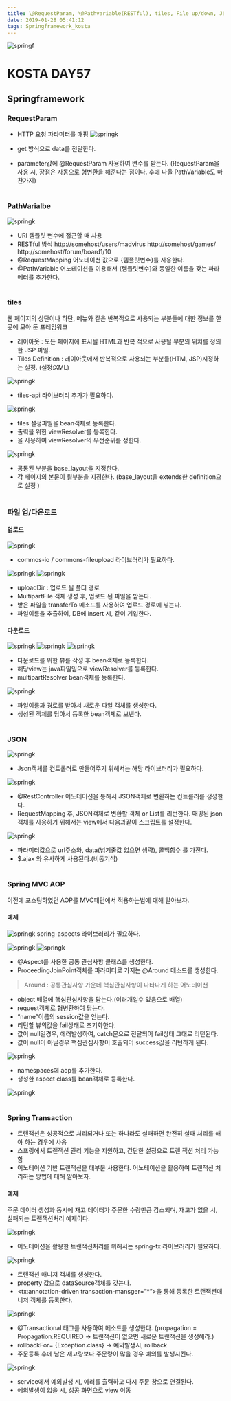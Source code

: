 ```yaml
---
title: \@RequestParam, \@Pathvariable(RESTful), tiles, File up/down, JSON, AOP, Transaction (KOSTA)
date: 2019-01-28 05:41:12
tags: Springframework_kosta
---
```


![springf](images/springframwork-logo.png)
#  KOSTA DAY57
## Springframework

### RequestParam
- HTTP 요청 파라미터를 매핑
![springk](images/springk/springk03-01.png)

- get 방식으로 data를 전달한다.
- parameter값에 @RequestParam 사용하여 변수를 받는다.
(RequestParam을 사용 시, 장점은 자동으로 형변환을 해준다는 점이다. 후에 나올 PathVariable도 마찬가지)
<br><br>

### PathVarialbe
![springk](images/springk/springk03-02.png)
- URI 템플릿 변수에 접근할 때 사용
- RESTful 방식
    http://somehost/users/madvirus
    http://somehost/games/
    http://somehost/forum/board1/10
- @RequestMapping 어노테이션 값으로 {템플릿변수}를 사용한다.
- @PathVariable 어노테이션을 이용해서 {템플릿변수}와 동일한 이름을 갖는 파라메터를 추가한다.
<br><br>

### tiles
웹 페이지의 상단이나 하단, 메뉴와 같은 반복적으로 사용되는 부분들에 대한 정보를 한 곳에 모아 둔 프레임워크

- 레이아웃 : 모든 페이지에 표시될 HTML과 반복 적으로 사용될 부분의 위치를 정의한 JSP 파일.
- Tiles Definition : 레이아웃에서 반복적으로 사용되는 부분들(HTM, JSP)지정하는 설정. (설정:XML)

![springk](images/springk/springk03-03.png)
- tiles-api 라이브러리 추가가 필요하다.

![springk](images/springk/springk03-04.png)
- tiles 설정파일을 bean객체로 등록한다.
- 출력을 위한 viewResolver를 등록한다.
- <property name=”order” value=”*”/>을 사용하여 viewResolver의 우선순위를 정한다.

![springk](images/springk/springk03-05.png)
- 공통된 부분을 base_layout을 지정한다.
- 각 페이지의 본문이 될부분을 지정한다.
(base_layout을 extends한 definition으로 설정 )
<br><br>

### 파일 업/다운로드
#### 업로드
![springk](images/springk/springk03-06.png)
- commos-io / commons-fileupload 라이브러리가 필요하다.

![springk](images/springk/springk03-07.png)
![springk](images/springk/springk03-08.png)
- uploadDir : 업로드 될 폴더 경로
- MultipartFile 객체 생성 후, 업로드 된 파일을 받는다.
- 받은 파일을 transferTo 메소드를 사용하여 업로드 경로에 넣는다.
- 파일이름을 추출하여, DB에 insert 시, 같이 기입한다.

#### 다운로드
![springk](images/springk/springk03-09.png)
![springk](images/springk/springk03-10.png)
![springk](images/springk/springk03-11.png)
- 다운로드를 위한 뷰를 작성 후 bean객체로 등록한다.
- 해당view는 java파일임으로 viewResolver를 등록한다.
- multipartResolver bean객체를 등록한다.

![springk](images/springk/springk03-12.png)
- 파일이름과 경로를 받아서 새로운 파일 객체를 생성한다.
- 생성된 객체를 담아서 등록한 bean객체로 보낸다.
<br><br>

### JSON
![springk](images/springk/springk03-13.png)
- Json객체를 컨트롤러로 만들어주기 위해서는 해당 라이브러리가 필요하다.

![springk](images/springk/springk03-14.png)
- @RestController 어노테이션을 통해서 JSON객체로 변환하는 컨트롤러를 생성한다.
- RequestMapping 후, JSON객체로 변환할 객체 or List를 리턴한다.
매핑된 json 객체를 사용하기 위해서는 view에서 다음과같이 스크립트를 설정한다.

![springk](images/springk/springk03-15.png)
- 파라미터값으로 url주소와, data(넘겨줄값 없으면 생략), 콜백함수 를 가진다.
- $.ajax 와 유사하게 사용된다.(비동기식)
<br><br>

### Spring MVC AOP
이전에 포스팅하였던 AOP를 MVC패턴에서 적용하는법에 대해 알아보자.

#### 예제
![springk](images/springk/springk03-16.png)
spring-aspects 라이브러리가 필요하다.

![springk](images/springk/springk03-17.png)
![springk](images/springk/springk03-18.png)
- @Aspect를 사용한 공통 관심사항 클래스를 생성한다.
- ProceedingJoinPoint객체를 파라미터로 가지는 @Around 메소드를 생성한다.

>Around : 공통관심사항 가운데 핵심관심사항이 나타나게 하는 어노테이션

- object 배열에 핵심관심사항을 담는다.(여러개일수 있음으로 배열)
- request객체로 형변환하여 담는다.
- “name”이름의 session값을 얻는다.
- 리턴할 뷰의값을 fail상태로 초기화한다.
- 값이 null일경우, 에러발생하여, catch문으로 전달되어 fail상태 그대로 리턴된다.
- 값이 null이 아닐경우 핵심관심사항이 호출되어 success값을 리턴하게 된다.

![springk](images/springk/springk03-19.png)
- namespaces에 aop를 추가한다.
- 생성한 aspect class를 bean객체로 등록한다.

![springk](images/springk/springk03-20.png)
<br><br>

### Spring Transaction
- 트랜잭션은 성공적으로 처리되거나 또는 하나라도 실패하면 완전히 실패 처리를 해야 하는 경우에 사용
- 스프링에서 트랜잭션 관리 기능을 지원하고, 간단한 설정으로 트랜 잭션 처리 가능함
- 어노테이션 기반 트랜잭션을 대부분 사용한다.
어노테이션을 활용하여 트랜잭션 처리하는 방법에 대해 알아보자.

#### 예제
주문 데이터 생성과 동시에 재고 데이터가 주문한 수량만큼 감소되며, 재고가 없을 시, 실패되는 트랜잭션처리 예제이다.

![springk](images/springk/springk03-21.png)
- 어노테이션을 활용한 트랜잭션처리를 위해서는 spring-tx 라이브러리가 필요하다.

![springk](images/springk/springk03-22.png)
- 트랜잭션 매니저 객체를 생성한다.
- property 값으로 dataSource객체를 갖는다.
- <tx:annotation-driven transaction-mansger=”*”>을 통해 등록한 트랜잭션매니저 객체를 등록한다.

![springk](images/springk/springk03-23.png)
- @Transactional 태그를 사용하여 메소드를 생성한다.
(propagation = Propagation.REQUIRED → 트랜잭션이 없으면 새로운 트랜잭션을 생성해라.)
- rollbackFor= {Exception.class} → 예외발생시, rollback
- 주문등록 후에 남은 재고량보다 주문량이 많을 경우 예외를 발생시킨다.

![springk](images/springk/springk03-24.png)
- service에서 예외발생 시, 에러를 출력하고 다시 주문 창으로 연결된다.
- 예외발생이 없을 시, 성공 화면으로 view 이동
<br><br>